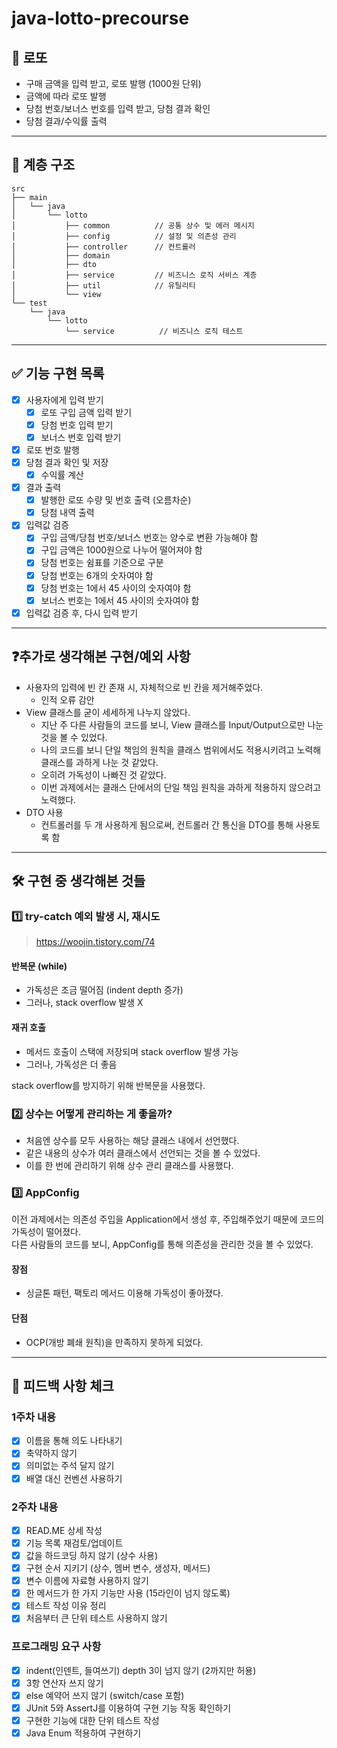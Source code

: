 # java-lotto-precourse

## 🎰 로또

- 구매 금액을 입력 받고, 로또 발행 (1000원 단위)
- 금액에 따라 로또 발행
- 당첨 번호/보너스 번호를 입력 받고, 당첨 결과 확인
- 당첨 결과/수익률 출력

---

## 🌳 계층 구조

```
src
├── main
│   └── java
│       └── lotto
│           ├── common          // 공통 상수 및 에러 메시지
│           ├── config          // 설정 및 의존성 관리
│           ├── controller      // 컨트롤러
│           ├── domain          
│           ├── dto             
│           ├── service         // 비즈니스 로직 서비스 계층
│           ├── util            // 유틸리티
│           └── view            
└── test
    └── java
        └── lotto        
            └── service          // 비즈니스 로직 테스트

```

---

## ✅ 기능 구현 목록

- [x] 사용자에게 입력 받기
    - [x] 로또 구입 금액 입력 받기
    - [x] 당첨 번호 입력 받기
    - [x] 보너스 번호 입력 받기
- [x] 로또 번호 발행
- [x] 당첨 결과 확인 및 저장
    - [x] 수익률 계산
- [x] 결과 출력
    - [x] 발행한 로또 수량 및 번호 출력 (오름차순)
    - [x] 당첨 내역 출력
- [x] 입력값 검증
    - [x] 구입 금액/당첨 번호/보너스 번호는 양수로 변환 가능해야 함
    - [x] 구입 금액은 1000원으로 나누어 떨어져야 함
    - [x] 당첨 번호는 쉼표를 기준으로 구분
    - [x] 당첨 번호는 6개의 숫자여야 함
    - [x] 당첨 번호는 1에서 45 사이의 숫자여야 함
    - [x] 보너스 번호는 1에서 45 사이의 숫자여야 함
- [x] 입력값 검증 후, 다시 입력 받기

--- 

## ❓추가로 생각해본 구현/예외 사항

- 사용자의 입력에 빈 칸 존재 시, 자체적으로 빈 칸을 제거해주었다.
    - 인적 오류 감안
- View 클래스를 굳이 세세하게 나누지 않았다.
    - 지난 주 다른 사람들의 코드를 보니, View 클래스를 Input/Output으로만 나눈 것을 볼 수 있었다.
    - 나의 코드를 보니 단일 책임의 원칙을 클래스 범위에서도 적용시키려고 노력해 클래스를 과하게 나눈 것 같았다.
    - 오히려 가독성이 나빠진 것 같았다.
    - 이번 과제에서는 클래스 단에서의 단일 책임 원칙을 과하게 적용하지 않으려고 노력했다.
- DTO 사용
    - 컨트롤러를 두 개 사용하게 됨으로써, 컨트롤러 간 통신을 DTO를 통해 사용토록 함

---

## 🛠️ 구현 중 생각해본 것들

### 1️⃣ try-catch 예외 발생 시, 재시도
> https://woojin.tistory.com/74

#### 반복문 (while)

- 가독성은 조금 떨어짐 (indent depth 증가)
- 그러나, stack overflow 발생 X

#### 재귀 호출

- 메서드 호출이 스택에 저장되며 stack overflow 발생 가능
- 그러나, 가독성은 더 좋음

stack overflow를 방지하기 위해 반복문을 사용했다.

### 2️⃣ 상수는 어떻게 관리하는 게 좋을까?

- 처음엔 상수를 모두 사용하는 해당 클래스 내에서 선언했다.
- 같은 내용의 상수가 여러 클래스에서 선언되는 것을 볼 수 있었다.
- 이를 한 번에 관리하기 위해 상수 관리 클래스를 사용했다.

### 3️⃣ AppConfig

이전 과제에서는 의존성 주입을 Application에서 생성 후, 주입해주었기 때문에 코드의 가독성이 떨어졌다.<br>
다른 사람들의 코드를 보니, AppConfig를 통해 의존성을 관리한 것을 볼 수 있었다.

#### 장점

- 싱글톤 패턴, 팩토리 메서드 이용해 가독성이 좋아졌다.

#### 단점

- OCP(개방 폐쇄 원칙)을 만족하지 못하게 되었다.

---

## 🔖 피드백 사항 체크

### 1주차 내용

- [x] 이름을 통해 의도 나타내기
- [x] 축약하지 않기
- [x] 의미없는 주석 달지 않기
- [x] 배열 대신 컨벤션 사용하기

### 2주차 내용

- [x] READ.ME 상세 작성
- [x] 기능 목록 재검토/업데이트
- [x] 값을 하드코딩 하지 않기 (상수 사용)
- [x] 구현 순서 지키기 (상수, 멤버 변수, 생성자, 메서드)
- [x] 변수 이름에 자료형 사용하지 않기
- [x] 한 메서드가 한 가지 기능만 사용 (15라인이 넘지 않도록)
- [x] 테스트 작성 이유 정리
- [x] 처음부터 큰 단위 테스트 사용하지 않기

### 프로그래밍 요구 사항

- [x] indent(인덴트, 들여쓰기) depth 3이 넘지 않기 (2까지만 허용)
- [x] 3항 연산자 쓰지 않기
- [x] else 예약어 쓰지 않기 (switch/case 포함)
- [x] JUnit 5와 AssertJ를 이용하여 구현 기능 작동 확인하기
- [x] 구현한 기능에 대한 단위 테스트 작성
- [x] Java Enum 적용하여 구현하기
